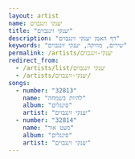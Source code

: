 ```yaml
---
layout: artist
name: יענקי זינגבוים
title: "יענקי זינגבוים"
description: "דף האמן יענקי זינגבוים"
keywords: "שירים, מוזיקה, יענקי זינגבוים"
permalink: /artists/יענקי-זינגבוים
redirect_from:
  - /artists/list/יענקי זינגבוים
  - /artists/יענקי-זינגבוים/
songs:
  - number: "32813"
    name: "להיות בשמחה"
    album: "סינגלים"
    artist: "יענקי זינגבוים"
  - number: "32814"
    name: "מעט אור"
    album: "סינגלים"
    artist: "יענקי זינגבוים"
---
```

